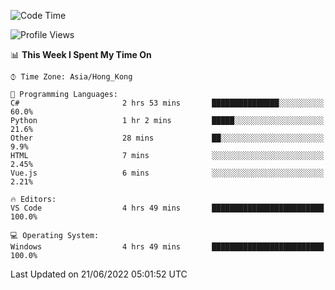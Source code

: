 <!--START_SECTION:waka-->
![Code Time](http://img.shields.io/badge/Code%20Time-26%20hrs%209%20mins-blue)

![Profile Views](http://img.shields.io/badge/Profile%20Views-6-blue)

📊 **This Week I Spent My Time On** 

```text
⌚︎ Time Zone: Asia/Hong_Kong

💬 Programming Languages: 
C#                       2 hrs 53 mins       ███████████████░░░░░░░░░░   60.0% 
Python                   1 hr 2 mins         █████░░░░░░░░░░░░░░░░░░░░   21.6% 
Other                    28 mins             ██░░░░░░░░░░░░░░░░░░░░░░░   9.9% 
HTML                     7 mins              ░░░░░░░░░░░░░░░░░░░░░░░░░   2.45% 
Vue.js                   6 mins              ░░░░░░░░░░░░░░░░░░░░░░░░░   2.21%

🔥 Editors: 
VS Code                  4 hrs 49 mins       █████████████████████████   100.0%

💻 Operating System: 
Windows                  4 hrs 49 mins       █████████████████████████   100.0%

```


 Last Updated on 21/06/2022 05:01:52 UTC
<!--END_SECTION:waka-->
